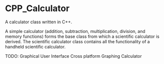 # CPP_Calculator
A calculator class written in C++.

A simple calculator (addition, subtraction, multiplication, division, and memory functions) 
forms the base class from which a scientific calculator is derived. The scientific calculator
class contains all the functionality of a handheld scientific calculator.


TODO: 
Graphical User Interface
Cross platform
Graphing Calculator
